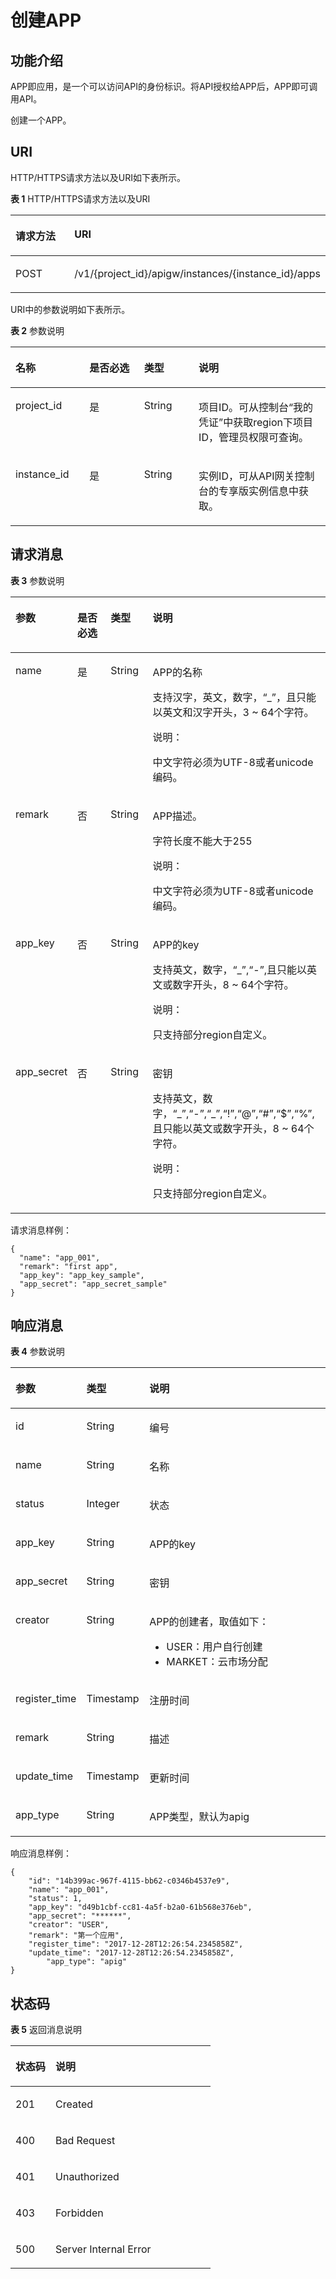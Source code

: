 # 创建APP<a name="ZH-CN_TOPIC_0000001082221253"></a>

## 功能介绍<a name="zh-cn_topic_0225568833_section61362801"></a>

APP即应用，是一个可以访问API的身份标识。将API授权给APP后，APP即可调用API。

创建一个APP。

## URI<a name="zh-cn_topic_0225568833_section15394303"></a>

HTTP/HTTPS请求方法以及URI如下表所示。

**表 1**  HTTP/HTTPS请求方法以及URI

<a name="zh-cn_topic_0225568833_table66835314"></a>
<table><thead align="left"><tr id="zh-cn_topic_0225568833_row49580837"><th class="cellrowborder" valign="top" width="20%" id="mcps1.2.3.1.1"><p id="zh-cn_topic_0225568833_p56624893"><a name="zh-cn_topic_0225568833_p56624893"></a><a name="zh-cn_topic_0225568833_p56624893"></a>请求方法</p>
</th>
<th class="cellrowborder" valign="top" width="80%" id="mcps1.2.3.1.2"><p id="zh-cn_topic_0225568833_p23213605"><a name="zh-cn_topic_0225568833_p23213605"></a><a name="zh-cn_topic_0225568833_p23213605"></a>URI</p>
</th>
</tr>
</thead>
<tbody><tr id="zh-cn_topic_0225568833_row1253829"><td class="cellrowborder" valign="top" width="20%" headers="mcps1.2.3.1.1 "><p id="zh-cn_topic_0225568833_p34451334"><a name="zh-cn_topic_0225568833_p34451334"></a><a name="zh-cn_topic_0225568833_p34451334"></a>POST</p>
</td>
<td class="cellrowborder" valign="top" width="80%" headers="mcps1.2.3.1.2 "><p id="zh-cn_topic_0225568833_p39094671"><a name="zh-cn_topic_0225568833_p39094671"></a><a name="zh-cn_topic_0225568833_p39094671"></a>/v1/{project_id}/apigw/instances/{instance_id}/apps</p>
</td>
</tr>
</tbody>
</table>

URI中的参数说明如下表所示。

**表 2**  参数说明

<a name="zh-cn_topic_0225568833_table38510415"></a>
<table><thead align="left"><tr id="zh-cn_topic_0225568833_row62423067"><th class="cellrowborder" valign="top" width="23.46765323467653%" id="mcps1.2.5.1.1"><p id="zh-cn_topic_0225568833_p23103637"><a name="zh-cn_topic_0225568833_p23103637"></a><a name="zh-cn_topic_0225568833_p23103637"></a>名称</p>
</th>
<th class="cellrowborder" valign="top" width="17.348265173482652%" id="mcps1.2.5.1.2"><p id="zh-cn_topic_0225568833_p59455291"><a name="zh-cn_topic_0225568833_p59455291"></a><a name="zh-cn_topic_0225568833_p59455291"></a>是否必选</p>
</th>
<th class="cellrowborder" valign="top" width="17.348265173482652%" id="mcps1.2.5.1.3"><p id="zh-cn_topic_0225568833_p51149303"><a name="zh-cn_topic_0225568833_p51149303"></a><a name="zh-cn_topic_0225568833_p51149303"></a>类型</p>
</th>
<th class="cellrowborder" valign="top" width="41.835816418358164%" id="mcps1.2.5.1.4"><p id="zh-cn_topic_0225568833_p49452846"><a name="zh-cn_topic_0225568833_p49452846"></a><a name="zh-cn_topic_0225568833_p49452846"></a>说明</p>
</th>
</tr>
</thead>
<tbody><tr id="zh-cn_topic_0225568833_row46257610"><td class="cellrowborder" valign="top" width="23.46765323467653%" headers="mcps1.2.5.1.1 "><p id="zh-cn_topic_0225568833_p55878963"><a name="zh-cn_topic_0225568833_p55878963"></a><a name="zh-cn_topic_0225568833_p55878963"></a>project_id</p>
</td>
<td class="cellrowborder" valign="top" width="17.348265173482652%" headers="mcps1.2.5.1.2 "><p id="zh-cn_topic_0225568833_p29902160"><a name="zh-cn_topic_0225568833_p29902160"></a><a name="zh-cn_topic_0225568833_p29902160"></a>是</p>
</td>
<td class="cellrowborder" valign="top" width="17.348265173482652%" headers="mcps1.2.5.1.3 "><p id="zh-cn_topic_0225568833_p6155914"><a name="zh-cn_topic_0225568833_p6155914"></a><a name="zh-cn_topic_0225568833_p6155914"></a>String</p>
</td>
<td class="cellrowborder" valign="top" width="41.835816418358164%" headers="mcps1.2.5.1.4 "><p id="zh-cn_topic_0225568833_p28867016"><a name="zh-cn_topic_0225568833_p28867016"></a><a name="zh-cn_topic_0225568833_p28867016"></a>项目ID。可从控制台“我的凭证”中获取region下项目ID，管理员权限可查询。</p>
</td>
</tr>
<tr id="zh-cn_topic_0225568833_row7809161535314"><td class="cellrowborder" valign="top" width="23.46765323467653%" headers="mcps1.2.5.1.1 "><p id="zh-cn_topic_0225568833_p1780913159538"><a name="zh-cn_topic_0225568833_p1780913159538"></a><a name="zh-cn_topic_0225568833_p1780913159538"></a>instance_id</p>
</td>
<td class="cellrowborder" valign="top" width="17.348265173482652%" headers="mcps1.2.5.1.2 "><p id="zh-cn_topic_0225568833_p9809215115310"><a name="zh-cn_topic_0225568833_p9809215115310"></a><a name="zh-cn_topic_0225568833_p9809215115310"></a>是</p>
</td>
<td class="cellrowborder" valign="top" width="17.348265173482652%" headers="mcps1.2.5.1.3 "><p id="zh-cn_topic_0225568833_p1280914152538"><a name="zh-cn_topic_0225568833_p1280914152538"></a><a name="zh-cn_topic_0225568833_p1280914152538"></a>String</p>
</td>
<td class="cellrowborder" valign="top" width="41.835816418358164%" headers="mcps1.2.5.1.4 "><p id="zh-cn_topic_0225568833_p1880914157537"><a name="zh-cn_topic_0225568833_p1880914157537"></a><a name="zh-cn_topic_0225568833_p1880914157537"></a>实例ID，可从API网关控制台的专享版实例信息中获取。</p>
</td>
</tr>
</tbody>
</table>

## 请求消息<a name="zh-cn_topic_0225568833_section4331004"></a>

**表 3**  参数说明

<a name="zh-cn_topic_0225568833_table12551817"></a>
<table><thead align="left"><tr id="zh-cn_topic_0225568833_row63926902"><th class="cellrowborder" valign="top" width="15.15%" id="mcps1.2.5.1.1"><p id="zh-cn_topic_0225568833_p10696570"><a name="zh-cn_topic_0225568833_p10696570"></a><a name="zh-cn_topic_0225568833_p10696570"></a>参数</p>
</th>
<th class="cellrowborder" valign="top" width="13.13%" id="mcps1.2.5.1.2"><p id="zh-cn_topic_0225568833_p61115871"><a name="zh-cn_topic_0225568833_p61115871"></a><a name="zh-cn_topic_0225568833_p61115871"></a>是否必选</p>
</th>
<th class="cellrowborder" valign="top" width="14.14%" id="mcps1.2.5.1.3"><p id="zh-cn_topic_0225568833_p51438541"><a name="zh-cn_topic_0225568833_p51438541"></a><a name="zh-cn_topic_0225568833_p51438541"></a>类型</p>
</th>
<th class="cellrowborder" valign="top" width="57.58%" id="mcps1.2.5.1.4"><p id="zh-cn_topic_0225568833_p5772267"><a name="zh-cn_topic_0225568833_p5772267"></a><a name="zh-cn_topic_0225568833_p5772267"></a>说明</p>
</th>
</tr>
</thead>
<tbody><tr id="zh-cn_topic_0225568833_row64900449"><td class="cellrowborder" valign="top" width="15.15%" headers="mcps1.2.5.1.1 "><p id="zh-cn_topic_0225568833_p22445016"><a name="zh-cn_topic_0225568833_p22445016"></a><a name="zh-cn_topic_0225568833_p22445016"></a>name</p>
</td>
<td class="cellrowborder" valign="top" width="13.13%" headers="mcps1.2.5.1.2 "><p id="zh-cn_topic_0225568833_p6106999"><a name="zh-cn_topic_0225568833_p6106999"></a><a name="zh-cn_topic_0225568833_p6106999"></a>是</p>
</td>
<td class="cellrowborder" valign="top" width="14.14%" headers="mcps1.2.5.1.3 "><p id="zh-cn_topic_0225568833_p24904935"><a name="zh-cn_topic_0225568833_p24904935"></a><a name="zh-cn_topic_0225568833_p24904935"></a>String</p>
</td>
<td class="cellrowborder" valign="top" width="57.58%" headers="mcps1.2.5.1.4 "><p id="zh-cn_topic_0225568833_p4033872"><a name="zh-cn_topic_0225568833_p4033872"></a><a name="zh-cn_topic_0225568833_p4033872"></a>APP的名称</p>
<p id="zh-cn_topic_0225568833_p55011617"><a name="zh-cn_topic_0225568833_p55011617"></a><a name="zh-cn_topic_0225568833_p55011617"></a>支持汉字，英文，数字，“_”，且只能以英文和汉字开头，3 ~ 64个字符。</p>
<div class="note" id="zh-cn_topic_0225568833_note18685133019272"><a name="zh-cn_topic_0225568833_note18685133019272"></a><a name="zh-cn_topic_0225568833_note18685133019272"></a><span class="notetitle"> 说明： </span><div class="notebody"><p id="zh-cn_topic_0225568833_p1068523022711"><a name="zh-cn_topic_0225568833_p1068523022711"></a><a name="zh-cn_topic_0225568833_p1068523022711"></a>中文字符必须为UTF-8或者unicode编码。</p>
</div></div>
</td>
</tr>
<tr id="zh-cn_topic_0225568833_row36149089"><td class="cellrowborder" valign="top" width="15.15%" headers="mcps1.2.5.1.1 "><p id="zh-cn_topic_0225568833_p42395109"><a name="zh-cn_topic_0225568833_p42395109"></a><a name="zh-cn_topic_0225568833_p42395109"></a>remark</p>
</td>
<td class="cellrowborder" valign="top" width="13.13%" headers="mcps1.2.5.1.2 "><p id="zh-cn_topic_0225568833_p11451768"><a name="zh-cn_topic_0225568833_p11451768"></a><a name="zh-cn_topic_0225568833_p11451768"></a>否</p>
</td>
<td class="cellrowborder" valign="top" width="14.14%" headers="mcps1.2.5.1.3 "><p id="zh-cn_topic_0225568833_p55178053"><a name="zh-cn_topic_0225568833_p55178053"></a><a name="zh-cn_topic_0225568833_p55178053"></a>String</p>
</td>
<td class="cellrowborder" valign="top" width="57.58%" headers="mcps1.2.5.1.4 "><p id="zh-cn_topic_0225568833_p40237298"><a name="zh-cn_topic_0225568833_p40237298"></a><a name="zh-cn_topic_0225568833_p40237298"></a>APP描述。</p>
<p id="zh-cn_topic_0225568833_p6416869"><a name="zh-cn_topic_0225568833_p6416869"></a><a name="zh-cn_topic_0225568833_p6416869"></a>字符长度不能大于255</p>
<div class="note" id="zh-cn_topic_0225568833_note2159356132719"><a name="zh-cn_topic_0225568833_note2159356132719"></a><a name="zh-cn_topic_0225568833_note2159356132719"></a><span class="notetitle"> 说明： </span><div class="notebody"><p id="zh-cn_topic_0225568833_p1715911562275"><a name="zh-cn_topic_0225568833_p1715911562275"></a><a name="zh-cn_topic_0225568833_p1715911562275"></a>中文字符必须为UTF-8或者unicode编码。</p>
</div></div>
</td>
</tr>
<tr id="zh-cn_topic_0225568833_row111420614382"><td class="cellrowborder" valign="top" width="15.15%" headers="mcps1.2.5.1.1 "><p id="zh-cn_topic_0225568833_p4115186203816"><a name="zh-cn_topic_0225568833_p4115186203816"></a><a name="zh-cn_topic_0225568833_p4115186203816"></a>app_key</p>
</td>
<td class="cellrowborder" valign="top" width="13.13%" headers="mcps1.2.5.1.2 "><p id="zh-cn_topic_0225568833_p18115669385"><a name="zh-cn_topic_0225568833_p18115669385"></a><a name="zh-cn_topic_0225568833_p18115669385"></a>否</p>
</td>
<td class="cellrowborder" valign="top" width="14.14%" headers="mcps1.2.5.1.3 "><p id="zh-cn_topic_0225568833_p151151266389"><a name="zh-cn_topic_0225568833_p151151266389"></a><a name="zh-cn_topic_0225568833_p151151266389"></a>String</p>
</td>
<td class="cellrowborder" valign="top" width="57.58%" headers="mcps1.2.5.1.4 "><p id="zh-cn_topic_0225568833_p141151066380"><a name="zh-cn_topic_0225568833_p141151066380"></a><a name="zh-cn_topic_0225568833_p141151066380"></a>APP的key</p>
<p id="zh-cn_topic_0225568833_p14879124513402"><a name="zh-cn_topic_0225568833_p14879124513402"></a><a name="zh-cn_topic_0225568833_p14879124513402"></a>支持英文，数字，“_”,“-”,且只能以英文或数字开头，8 ~ 64个字符。</p>
<p id="zh-cn_topic_0225568833_p610473083912"><a name="zh-cn_topic_0225568833_p610473083912"></a><a name="zh-cn_topic_0225568833_p610473083912"></a></p>
<div class="note" id="zh-cn_topic_0225568833_note8622433183712"><a name="zh-cn_topic_0225568833_note8622433183712"></a><a name="zh-cn_topic_0225568833_note8622433183712"></a><span class="notetitle"> 说明： </span><div class="notebody"><p id="zh-cn_topic_0225568833_p26225334373"><a name="zh-cn_topic_0225568833_p26225334373"></a><a name="zh-cn_topic_0225568833_p26225334373"></a>只支持部分region自定义。</p>
</div></div>
</td>
</tr>
<tr id="zh-cn_topic_0225568833_row147181873819"><td class="cellrowborder" valign="top" width="15.15%" headers="mcps1.2.5.1.1 "><p id="zh-cn_topic_0225568833_p571817817386"><a name="zh-cn_topic_0225568833_p571817817386"></a><a name="zh-cn_topic_0225568833_p571817817386"></a>app_secret</p>
</td>
<td class="cellrowborder" valign="top" width="13.13%" headers="mcps1.2.5.1.2 "><p id="zh-cn_topic_0225568833_p07197813819"><a name="zh-cn_topic_0225568833_p07197813819"></a><a name="zh-cn_topic_0225568833_p07197813819"></a>否</p>
</td>
<td class="cellrowborder" valign="top" width="14.14%" headers="mcps1.2.5.1.3 "><p id="zh-cn_topic_0225568833_p1871928203812"><a name="zh-cn_topic_0225568833_p1871928203812"></a><a name="zh-cn_topic_0225568833_p1871928203812"></a>String</p>
</td>
<td class="cellrowborder" valign="top" width="57.58%" headers="mcps1.2.5.1.4 "><p id="zh-cn_topic_0225568833_p177191863810"><a name="zh-cn_topic_0225568833_p177191863810"></a><a name="zh-cn_topic_0225568833_p177191863810"></a>密钥</p>
<p id="zh-cn_topic_0225568833_p69053295477"><a name="zh-cn_topic_0225568833_p69053295477"></a><a name="zh-cn_topic_0225568833_p69053295477"></a>支持英文，数字，“_”,“-”,“_”,“!”,“@”,“#”,“$”,“%”,且只能以英文或数字开头，8 ~ 64个字符。</p>
<p id="zh-cn_topic_0225568833_p790520296470"><a name="zh-cn_topic_0225568833_p790520296470"></a><a name="zh-cn_topic_0225568833_p790520296470"></a></p>
<div class="note" id="zh-cn_topic_0225568833_note388252002711"><a name="zh-cn_topic_0225568833_note388252002711"></a><a name="zh-cn_topic_0225568833_note388252002711"></a><span class="notetitle"> 说明： </span><div class="notebody"><p id="zh-cn_topic_0225568833_p1388222082716"><a name="zh-cn_topic_0225568833_p1388222082716"></a><a name="zh-cn_topic_0225568833_p1388222082716"></a>只支持部分region自定义。</p>
</div></div>
</td>
</tr>
</tbody>
</table>

请求消息样例：

```
{
  "name": "app_001",
  "remark": "first app",
  "app_key": "app_key_sample",
  "app_secret": "app_secret_sample"
}
```

## 响应消息<a name="zh-cn_topic_0225568833_section15267056"></a>

**表 4**  参数说明

<a name="zh-cn_topic_0225568833_table20910139"></a>
<table><thead align="left"><tr id="zh-cn_topic_0225568833_row9919741"><th class="cellrowborder" valign="top" width="20%" id="mcps1.2.4.1.1"><p id="zh-cn_topic_0225568833_p65301594"><a name="zh-cn_topic_0225568833_p65301594"></a><a name="zh-cn_topic_0225568833_p65301594"></a>参数</p>
</th>
<th class="cellrowborder" valign="top" width="20%" id="mcps1.2.4.1.2"><p id="zh-cn_topic_0225568833_p54937751"><a name="zh-cn_topic_0225568833_p54937751"></a><a name="zh-cn_topic_0225568833_p54937751"></a>类型</p>
</th>
<th class="cellrowborder" valign="top" width="60%" id="mcps1.2.4.1.3"><p id="zh-cn_topic_0225568833_p20772828"><a name="zh-cn_topic_0225568833_p20772828"></a><a name="zh-cn_topic_0225568833_p20772828"></a>说明</p>
</th>
</tr>
</thead>
<tbody><tr id="zh-cn_topic_0225568833_row4877522"><td class="cellrowborder" valign="top" width="20%" headers="mcps1.2.4.1.1 "><p id="zh-cn_topic_0225568833_p59535008"><a name="zh-cn_topic_0225568833_p59535008"></a><a name="zh-cn_topic_0225568833_p59535008"></a>id</p>
</td>
<td class="cellrowborder" valign="top" width="20%" headers="mcps1.2.4.1.2 "><p id="zh-cn_topic_0225568833_p57606383"><a name="zh-cn_topic_0225568833_p57606383"></a><a name="zh-cn_topic_0225568833_p57606383"></a>String</p>
</td>
<td class="cellrowborder" valign="top" width="60%" headers="mcps1.2.4.1.3 "><p id="zh-cn_topic_0225568833_p35605479"><a name="zh-cn_topic_0225568833_p35605479"></a><a name="zh-cn_topic_0225568833_p35605479"></a>编号</p>
</td>
</tr>
<tr id="zh-cn_topic_0225568833_row52013857"><td class="cellrowborder" valign="top" width="20%" headers="mcps1.2.4.1.1 "><p id="zh-cn_topic_0225568833_p52372904"><a name="zh-cn_topic_0225568833_p52372904"></a><a name="zh-cn_topic_0225568833_p52372904"></a>name</p>
</td>
<td class="cellrowborder" valign="top" width="20%" headers="mcps1.2.4.1.2 "><p id="zh-cn_topic_0225568833_p14346860"><a name="zh-cn_topic_0225568833_p14346860"></a><a name="zh-cn_topic_0225568833_p14346860"></a>String</p>
</td>
<td class="cellrowborder" valign="top" width="60%" headers="mcps1.2.4.1.3 "><p id="zh-cn_topic_0225568833_p21245012"><a name="zh-cn_topic_0225568833_p21245012"></a><a name="zh-cn_topic_0225568833_p21245012"></a>名称</p>
</td>
</tr>
<tr id="zh-cn_topic_0225568833_row56987385"><td class="cellrowborder" valign="top" width="20%" headers="mcps1.2.4.1.1 "><p id="zh-cn_topic_0225568833_p52575507"><a name="zh-cn_topic_0225568833_p52575507"></a><a name="zh-cn_topic_0225568833_p52575507"></a>status</p>
</td>
<td class="cellrowborder" valign="top" width="20%" headers="mcps1.2.4.1.2 "><p id="zh-cn_topic_0225568833_p30757702"><a name="zh-cn_topic_0225568833_p30757702"></a><a name="zh-cn_topic_0225568833_p30757702"></a>Integer</p>
</td>
<td class="cellrowborder" valign="top" width="60%" headers="mcps1.2.4.1.3 "><p id="zh-cn_topic_0225568833_p8345913"><a name="zh-cn_topic_0225568833_p8345913"></a><a name="zh-cn_topic_0225568833_p8345913"></a>状态</p>
</td>
</tr>
<tr id="zh-cn_topic_0225568833_row8004354"><td class="cellrowborder" valign="top" width="20%" headers="mcps1.2.4.1.1 "><p id="zh-cn_topic_0225568833_p44372920"><a name="zh-cn_topic_0225568833_p44372920"></a><a name="zh-cn_topic_0225568833_p44372920"></a>app_key</p>
</td>
<td class="cellrowborder" valign="top" width="20%" headers="mcps1.2.4.1.2 "><p id="zh-cn_topic_0225568833_p37436804"><a name="zh-cn_topic_0225568833_p37436804"></a><a name="zh-cn_topic_0225568833_p37436804"></a>String</p>
</td>
<td class="cellrowborder" valign="top" width="60%" headers="mcps1.2.4.1.3 "><p id="zh-cn_topic_0225568833_p12482251"><a name="zh-cn_topic_0225568833_p12482251"></a><a name="zh-cn_topic_0225568833_p12482251"></a>APP的key</p>
</td>
</tr>
<tr id="zh-cn_topic_0225568833_row45231401"><td class="cellrowborder" valign="top" width="20%" headers="mcps1.2.4.1.1 "><p id="zh-cn_topic_0225568833_p39864887"><a name="zh-cn_topic_0225568833_p39864887"></a><a name="zh-cn_topic_0225568833_p39864887"></a>app_secret</p>
</td>
<td class="cellrowborder" valign="top" width="20%" headers="mcps1.2.4.1.2 "><p id="zh-cn_topic_0225568833_p7830389"><a name="zh-cn_topic_0225568833_p7830389"></a><a name="zh-cn_topic_0225568833_p7830389"></a>String</p>
</td>
<td class="cellrowborder" valign="top" width="60%" headers="mcps1.2.4.1.3 "><p id="zh-cn_topic_0225568833_p30281739"><a name="zh-cn_topic_0225568833_p30281739"></a><a name="zh-cn_topic_0225568833_p30281739"></a>密钥</p>
</td>
</tr>
<tr id="zh-cn_topic_0225568833_row17581831677"><td class="cellrowborder" valign="top" width="20%" headers="mcps1.2.4.1.1 "><p id="zh-cn_topic_0225568833_p148381123152516"><a name="zh-cn_topic_0225568833_p148381123152516"></a><a name="zh-cn_topic_0225568833_p148381123152516"></a>creator</p>
</td>
<td class="cellrowborder" valign="top" width="20%" headers="mcps1.2.4.1.2 "><p id="zh-cn_topic_0225568833_p10838223112516"><a name="zh-cn_topic_0225568833_p10838223112516"></a><a name="zh-cn_topic_0225568833_p10838223112516"></a>String</p>
</td>
<td class="cellrowborder" valign="top" width="60%" headers="mcps1.2.4.1.3 "><p id="zh-cn_topic_0225568833_p128381023202515"><a name="zh-cn_topic_0225568833_p128381023202515"></a><a name="zh-cn_topic_0225568833_p128381023202515"></a>APP的创建者，取值如下：</p>
<a name="zh-cn_topic_0225568833_ul1126756132511"></a><a name="zh-cn_topic_0225568833_ul1126756132511"></a><ul id="zh-cn_topic_0225568833_ul1126756132511"><li>USER：用户自行创建</li><li>MARKET：云市场分配</li></ul>
</td>
</tr>
<tr id="zh-cn_topic_0225568833_row4100199"><td class="cellrowborder" valign="top" width="20%" headers="mcps1.2.4.1.1 "><p id="zh-cn_topic_0225568833_p63680693"><a name="zh-cn_topic_0225568833_p63680693"></a><a name="zh-cn_topic_0225568833_p63680693"></a>register_time</p>
</td>
<td class="cellrowborder" valign="top" width="20%" headers="mcps1.2.4.1.2 "><p id="zh-cn_topic_0225568833_p57862512"><a name="zh-cn_topic_0225568833_p57862512"></a><a name="zh-cn_topic_0225568833_p57862512"></a>Timestamp</p>
</td>
<td class="cellrowborder" valign="top" width="60%" headers="mcps1.2.4.1.3 "><p id="zh-cn_topic_0225568833_p56351871"><a name="zh-cn_topic_0225568833_p56351871"></a><a name="zh-cn_topic_0225568833_p56351871"></a>注册时间</p>
</td>
</tr>
<tr id="zh-cn_topic_0225568833_row37404794"><td class="cellrowborder" valign="top" width="20%" headers="mcps1.2.4.1.1 "><p id="zh-cn_topic_0225568833_p9889443"><a name="zh-cn_topic_0225568833_p9889443"></a><a name="zh-cn_topic_0225568833_p9889443"></a>remark</p>
</td>
<td class="cellrowborder" valign="top" width="20%" headers="mcps1.2.4.1.2 "><p id="zh-cn_topic_0225568833_p62847380"><a name="zh-cn_topic_0225568833_p62847380"></a><a name="zh-cn_topic_0225568833_p62847380"></a>String</p>
</td>
<td class="cellrowborder" valign="top" width="60%" headers="mcps1.2.4.1.3 "><p id="zh-cn_topic_0225568833_p57473014"><a name="zh-cn_topic_0225568833_p57473014"></a><a name="zh-cn_topic_0225568833_p57473014"></a>描述</p>
</td>
</tr>
<tr id="zh-cn_topic_0225568833_row47495080"><td class="cellrowborder" valign="top" width="20%" headers="mcps1.2.4.1.1 "><p id="zh-cn_topic_0225568833_p21896310"><a name="zh-cn_topic_0225568833_p21896310"></a><a name="zh-cn_topic_0225568833_p21896310"></a>update_time</p>
</td>
<td class="cellrowborder" valign="top" width="20%" headers="mcps1.2.4.1.2 "><p id="zh-cn_topic_0225568833_p28770696"><a name="zh-cn_topic_0225568833_p28770696"></a><a name="zh-cn_topic_0225568833_p28770696"></a>Timestamp</p>
</td>
<td class="cellrowborder" valign="top" width="60%" headers="mcps1.2.4.1.3 "><p id="zh-cn_topic_0225568833_p48725063"><a name="zh-cn_topic_0225568833_p48725063"></a><a name="zh-cn_topic_0225568833_p48725063"></a>更新时间</p>
</td>
</tr>
<tr id="zh-cn_topic_0225568833_row14138615144813"><td class="cellrowborder" valign="top" width="20%" headers="mcps1.2.4.1.1 "><p id="zh-cn_topic_0225568833_p14855159163015"><a name="zh-cn_topic_0225568833_p14855159163015"></a><a name="zh-cn_topic_0225568833_p14855159163015"></a>app_type</p>
</td>
<td class="cellrowborder" valign="top" width="20%" headers="mcps1.2.4.1.2 "><p id="zh-cn_topic_0225568833_p12855195993012"><a name="zh-cn_topic_0225568833_p12855195993012"></a><a name="zh-cn_topic_0225568833_p12855195993012"></a>String</p>
</td>
<td class="cellrowborder" valign="top" width="60%" headers="mcps1.2.4.1.3 "><p id="zh-cn_topic_0225568833_p1085575910302"><a name="zh-cn_topic_0225568833_p1085575910302"></a><a name="zh-cn_topic_0225568833_p1085575910302"></a>APP类型，默认为apig</p>
</td>
</tr>
</tbody>
</table>

响应消息样例：

```
{
	"id": "14b399ac-967f-4115-bb62-c0346b4537e9",
	"name": "app_001",
	"status": 1,
	"app_key": "d49b1cbf-cc81-4a5f-b2a0-61b568e376eb",
	"app_secret": "******",
	"creator": "USER",
	"remark": "第一个应用",
	"register_time": "2017-12-28T12:26:54.2345858Z",
	"update_time": "2017-12-28T12:26:54.2345858Z",
        "app_type": "apig"
}
```

## 状态码<a name="zh-cn_topic_0225568833_section38979041"></a>

**表 5**  返回消息说明

<a name="zh-cn_topic_0225568833_table665003"></a>
<table><thead align="left"><tr id="zh-cn_topic_0225568833_row9107269"><th class="cellrowborder" valign="top" width="20%" id="mcps1.2.3.1.1"><p id="zh-cn_topic_0225568833_p66600187"><a name="zh-cn_topic_0225568833_p66600187"></a><a name="zh-cn_topic_0225568833_p66600187"></a>状态码</p>
</th>
<th class="cellrowborder" valign="top" width="80%" id="mcps1.2.3.1.2"><p id="zh-cn_topic_0225568833_p25906037"><a name="zh-cn_topic_0225568833_p25906037"></a><a name="zh-cn_topic_0225568833_p25906037"></a>说明</p>
</th>
</tr>
</thead>
<tbody><tr id="zh-cn_topic_0225568833_row18014235"><td class="cellrowborder" valign="top" width="20%" headers="mcps1.2.3.1.1 "><p id="zh-cn_topic_0225568833_p49866967"><a name="zh-cn_topic_0225568833_p49866967"></a><a name="zh-cn_topic_0225568833_p49866967"></a>201</p>
</td>
<td class="cellrowborder" valign="top" width="80%" headers="mcps1.2.3.1.2 "><p id="zh-cn_topic_0225568833_p12692494"><a name="zh-cn_topic_0225568833_p12692494"></a><a name="zh-cn_topic_0225568833_p12692494"></a>Created</p>
</td>
</tr>
<tr id="zh-cn_topic_0225568833_row47123588"><td class="cellrowborder" valign="top" width="20%" headers="mcps1.2.3.1.1 "><p id="zh-cn_topic_0225568833_p58914306"><a name="zh-cn_topic_0225568833_p58914306"></a><a name="zh-cn_topic_0225568833_p58914306"></a>400</p>
</td>
<td class="cellrowborder" valign="top" width="80%" headers="mcps1.2.3.1.2 "><p id="zh-cn_topic_0225568833_p7329456"><a name="zh-cn_topic_0225568833_p7329456"></a><a name="zh-cn_topic_0225568833_p7329456"></a>Bad Request</p>
</td>
</tr>
<tr id="zh-cn_topic_0225568833_row65965104"><td class="cellrowborder" valign="top" width="20%" headers="mcps1.2.3.1.1 "><p id="zh-cn_topic_0225568833_p41573226"><a name="zh-cn_topic_0225568833_p41573226"></a><a name="zh-cn_topic_0225568833_p41573226"></a>401</p>
</td>
<td class="cellrowborder" valign="top" width="80%" headers="mcps1.2.3.1.2 "><p id="zh-cn_topic_0225568833_p9203142078"><a name="zh-cn_topic_0225568833_p9203142078"></a><a name="zh-cn_topic_0225568833_p9203142078"></a>Unauthorized</p>
</td>
</tr>
<tr id="zh-cn_topic_0225568833_row40784364"><td class="cellrowborder" valign="top" width="20%" headers="mcps1.2.3.1.1 "><p id="zh-cn_topic_0225568833_p15199212"><a name="zh-cn_topic_0225568833_p15199212"></a><a name="zh-cn_topic_0225568833_p15199212"></a>403</p>
</td>
<td class="cellrowborder" valign="top" width="80%" headers="mcps1.2.3.1.2 "><p id="zh-cn_topic_0225568833_p13949586"><a name="zh-cn_topic_0225568833_p13949586"></a><a name="zh-cn_topic_0225568833_p13949586"></a>Forbidden</p>
</td>
</tr>
<tr id="zh-cn_topic_0225568833_row7263502"><td class="cellrowborder" valign="top" width="20%" headers="mcps1.2.3.1.1 "><p id="zh-cn_topic_0225568833_p51472750"><a name="zh-cn_topic_0225568833_p51472750"></a><a name="zh-cn_topic_0225568833_p51472750"></a>500</p>
</td>
<td class="cellrowborder" valign="top" width="80%" headers="mcps1.2.3.1.2 "><p id="zh-cn_topic_0225568833_p8543194"><a name="zh-cn_topic_0225568833_p8543194"></a><a name="zh-cn_topic_0225568833_p8543194"></a>Server Internal Error</p>
</td>
</tr>
</tbody>
</table>

